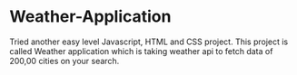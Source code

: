 # Weather-Application
Tried another easy level Javascript, HTML and CSS project. This project is called Weather application which is taking weather api to fetch data of 200,00 cities on your search.
